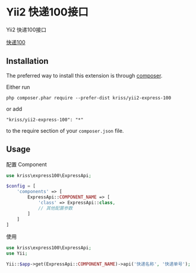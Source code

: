 Yii2 快递100接口
============
Yii2 快递100接口

[快递100](https://www.kuaidi100.com/openapi/api_post.shtml)

Installation
------------

The preferred way to install this extension is through [composer](http://getcomposer.org/download/).

Either run

```
php composer.phar require --prefer-dist kriss/yii2-express-100
```

or add

```
"kriss/yii2-express-100": "*"
```

to the require section of your `composer.json` file.


Usage
-----

配置 Component

```php
use kriss\express100\ExpressApi;

$config = [
    'components' => [
        ExpressApi::COMPONENT_NAME => [
            'class' => ExpressApi::class,
            // 其他配置参数
        ]
    ]
]
```

使用

```php
use kriss\express100\ExpressApi;
use Yii;

Yii::$app->get(ExpressApi::COMPONENT_NAME)->api('快递名称', '快递单号');
```